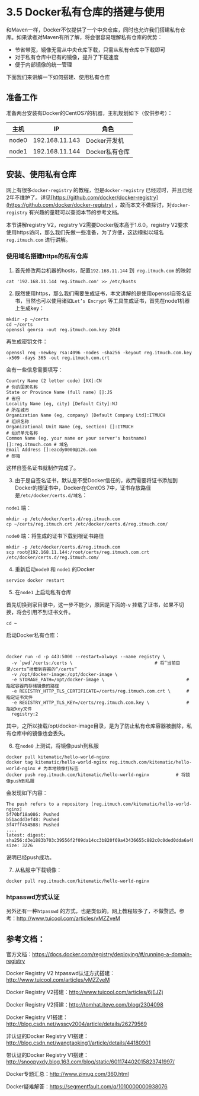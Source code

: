 # 3.5 Docker私有仓库的搭建与使用

和Maven一样，Docker不仅提供了一个中央仓库，同时也允许我们搭建私有仓库。如果读者对Maven有所了解，将会很容易理解私有仓库的优势：

* 节省带宽，镜像无需从中央仓库下载，只需从私有仓库中下载即可
* 对于私有仓库中已有的镜像，提升了下载速度
* 便于内部镜像的统一管理

下面我们来讲解一下如何搭建、使用私有仓库





## 准备工作

准备两台安装有Docker的CentOS7的机器，主机规划如下（仅供参考）：

| 主机    | IP             | 角色         |
| ----- | -------------- | ---------- |
| node0 | 192.168.11.143 | Docker开发机  |
| node1 | 192.168.11.144 | Docker私有仓库 |





## 安装、使用私有仓库

网上有很多`docker-registry` 的教程，但是`docker-registry` 已经过时，并且已经2年不维护了。详见[https://github.com/docker/docker-registry](https://github.com/docker/docker-registry) ，故而本文不做探讨，对`docker-registry` 有兴趣的童鞋可以查阅本节的参考文档。

本节讲解registry V2，registry V2需要Docker版本高于1.6.0。registry V2要求使用https访问，那么我们先做一些准备，为了方便，这边模拟以域名`reg.itmuch.com` 进行讲解。



### 使用域名搭建https的私有仓库

1. 首先修改两台机器的hosts，配置`192.168.11.144`  到` reg.itmuch.com` 的映射

```shell
cat '192.168.11.144 reg.itmuch.com' >> /etc/hosts
```

2. 既然使用https，那么我们需要生成证书，本文讲解的是使用openssl自签名证书，当然也可以使用诸如`Let’s Encrypt` 等工具生成证书，首先在node1机器上生成key：

```shell
mkdir -p ~/certs
cd ~/certs
openssl genrsa -out reg.itmuch.com.key 2048
```

再生成密钥文件：

```shell
openssl req -newkey rsa:4096 -nodes -sha256 -keyout reg.itmuch.com.key -x509 -days 365 -out reg.itmuch.com.crt
```

会有一些信息需要填写：

```shell
Country Name (2 letter code) [XX]:CN									# 你的国家名称
State or Province Name (full name) []:JS								# 省份
Locality Name (eg, city) [Default City]:NJ								# 所在城市
Organization Name (eg, company) [Default Company Ltd]:ITMUCH			# 组织名称
Organizational Unit Name (eg, section) []:ITMUCH						# 组织单元名称
Common Name (eg, your name or your server's hostname) []:reg.itmuch.com # 域名
Email Address []:eacdy0000@126.com										# 邮箱
```

这样自签名证书就制作完成了。

3. 由于是自签名证书，默认是不受Docker信任的，故而需要将证书添加到Docker的根证书中，Docker在CentOS 7中，证书存放路径是`/etc/docker/certs.d/域名`：

`node1` 端：

```shell
mkdir -p /etc/docker/certs.d/reg.itmuch.com
cp ~/certs/reg.itmuch.crt /etc/docker/certs.d/reg.itmuch.com/
```

`node0` 端：将生成的证书下载到根证书路径

```shell
mkdir -p /etc/docker/certs.d/reg.itmuch.com
scp root@192.168.11.144:/root/certs/reg.itmuch.com.crt /etc/docker/certs.d/reg.itmuch.com/
```

4. 重新启动`node0` 和 `node1` 的Docker

```shell
service docker restart
```

5. 在`node1` 上启动私有仓库

首先切换到家目录中，这一步不能少，原因是下面的-v 挂载了证书，如果不切换，将会引用不到证书文件。

```
cd ~
```

启动Docker私有仓库：


```shell


docker run -d -p 443:5000 --restart=always --name registry \
  -v `pwd`/certs:/certs \								# 将“当前目录/certs”挂载到容器的“/certs”
  -v /opt/docker-image:/opt/docker-image \							
  -e STORAGE_PATH=/opt/docker-image \								# 指定容器内存储镜像的路径
  -e REGISTRY_HTTP_TLS_CERTIFICATE=/certs/reg.itmuch.com.crt \		# 指定证书文件
  -e REGISTRY_HTTP_TLS_KEY=/certs/reg.itmuch.com.key \				# 指定key文件
  registry:2
```

其中，之所以挂载/opt/docker-image目录，是为了防止私有仓库容器被删除，私有仓库中的镜像也会丢失。

6. 在`node0` 上测试，将镜像push到私服

```shell
docker pull kitematic/hello-world-nginx
docker tag kitematic/hello-world-nginx reg.itmuch.com/kitematic/hello-world-nginx # 为本地镜像打标签
docker push reg.itmuch.com/kitematic/hello-world-nginx			# 将镜像push到私服
```

会发现如下内容：

```shell
The push refers to a repository [reg.itmuch.com/kitematic/hello-world-nginx]
5f70bf18a086: Pushed 
b51acdd3ef48: Pushed 
3f47ff454588: Pushed 
....
latest: digest: sha256:d3e1883b703c39556f2f09da14cc3b820f69a43436655c882c0c0ded0dda6a4b size: 3226
```

说明已经push成功。

7. 从私服中下载镜像：

```shell
docker pull reg.itmuch.com/kitematic/hello-world-nginx
```





###  htpasswd方式认证

另外还有一种`htpasswd` 的方式，也是类似的。网上教程较多了，不做赘述。参考：http://www.tuicool.com/articles/vMZZveM





## 参考文档：

官方文档：https://docs.docker.com/registry/deploying/#/running-a-domain-registry

Docker Registry V2 htpasswd认证方式搭建：http://www.tuicool.com/articles/vMZZveM

Docker Registry V2搭建：http://www.tuicool.com/articles/6jEJZj

Docker Registry V2搭建：http://tomhat.iteye.com/blog/2304098

Docker Registry V1搭建：http://blog.csdn.net/wsscy2004/article/details/26279569

非认证的Docker Registry V1搭建：http://blog.csdn.net/wangtaoking1/article/details/44180901

带认证的Docker Registry V1搭建：http://snoopyxdy.blog.163.com/blog/static/601174402015823741997/

Docker专题汇总：http://www.zimug.com/360.html

Docker疑难解答：https://segmentfault.com/q/1010000000938076



